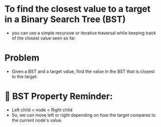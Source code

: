 # To find the closest value to a target in a Binary Search Tree (BST)
- you can use a simple recursive or iterative traversal while keeping track of the closest value seen so far.

# Problem
- Given a BST and a target value, find the value in the BST that is closest to the target.

# 🧠 BST Property Reminder:
- Left child < node < Right child
- So, we can move left or right depending on how the target compares to the current node's value.